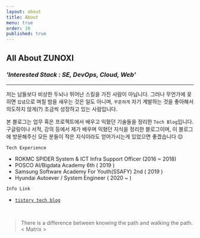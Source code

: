 ```yaml
---
layout: about
title: About
menu: true
order: 10
published: true
---
```


## All About ZUNOXI

### _**'Interested Stack : SE, DevOps, Cloud, Web'**_ 
---

저는 남들보다 비상한 두뇌나 뛰어난 스킬을 가진 사람이 아닙니다. 그러나 무언가에 꽂히면 `집념`으로 며칠 밤을 새우는 것은 일도 아니며, `꾸준하게` 자기 계발하는 것을 좋아해서 의도하지 않게(?) 조금씩 성장하고 있는 사람입니다.  

본 블로그는 업무 혹은 프로젝트에서 배우고 익혔던 기술들을 정리한 `Tech Blog`입니다. 구글링이나 서적, 강의 등에서 제가 배우며 익혔던 지식을 정리한 블로그이며, 이 블로그에 방문해주신 모든 분들이 작은 지식이라도 얻어가시는게 있었으면 좋겠습니다 😌


`Tech Experience`
- ROKMC SPIDER System & ICT Infra Support Officer (2016 ~ 2018)  
- POSCO AI/Bigdata Academy 6th ( 2019 )
- Samsung Software Academy For Youth(SSAFY) 2nd ( 2019 )
- Hyundai Autoever / System Engineer ( 2020 ~ )

    
`Info Link`
- [`tistory tech blog`](https://zunoxi.tistory.com/)

<br>

>There is a difference between knowing the path and walking the path. 
< Matrix >
